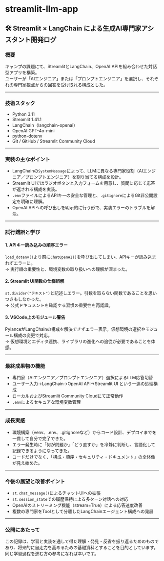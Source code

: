 # streamlit-llm-app
## 🛠️ Streamlit × LangChain による生成AI専門家アシスタント開発ログ

### 概要  
キャンプの課題にて、StreamlitとLangChain、OpenAI APIを組み合わせた対話型アプリを構築。  
ユーザーが「AIエンジニア」または「プロンプトエンジニア」を選択し、それぞれの専門家視点からの回答を受け取れる構成とした。

---

### 技術スタック  
- Python 3.11  
- Streamlit 1.41.1  
- LangChain（langchain-openai）  
- OpenAI GPT-4o-mini  
- python-dotenv  
- Git / GitHub / Streamlit Community Cloud  

---

### 実装の主なポイント

- LangChainの`SystemMessage`によって、LLMに異なる専門家役割（AIエンジニア／プロンプトエンジニア）を割り当てる構成を設計。
- Streamlit UIではラジオボタンと入力フォームを用意し、質問に応じて応答が返される構成を実装。
- `.env`ファイルによるAPIキーの安全な管理と、`.gitignore`によるGit非公開設定を明確に理解。
- OpenAI APIへの呼び出しを明示的に行う形で、実装エラーのトラブルを解決。

---

### 試行錯誤と学び

#### 1. APIキー読み込みの順序エラー  
`load_dotenv()`より前に`ChatOpenAI()`を呼び出してしまい、APIキーが読み込まれずエラーに。  
→ 実行順の重要性と、環境変数の取り扱いへの理解が深まった。

#### 2. Streamlit UI関数の仕様誤解  
`st.divider("テキスト")`と記述しエラー。引数を取らない関数であることを思いつきもしなかった。  
→ 公式ドキュメントを確認する習慣の重要性を再認識。

#### 3. VSCode上のモジュール警告  
PylanceがLangChainの構成を解決できずエラー表示。仮想環境の選択やモジュール構成の変更で対応。  
→ 仮想環境とエディタ連携、ライブラリの進化への追従が必要であることを体感。

---

### 最終成果物の機能

- 専門家（AIエンジニア／プロンプトエンジニア）選択によるLLM応答切替
- ユーザー入力→LangChain→OpenAI API→Streamlit UI という一連の処理構成
- ローカルおよびStreamlit Community Cloudにて正常動作
- `.env`によるセキュアな環境変数管理

---

### 成長実感

- 環境構築（venv、.env、.gitignoreなど）からコード設計、デプロイまでを一貫して自分で完了できた。
- エラー発生時に「何が問題か」「どう直すか」を冷静に判断し、言語化して記録できるようになってきた。
- コードだけでなく、「構成・順序・セキュリティ・ドキュメント」の全体像が見え始めた。

---

### 今後の展望と改善ポイント

- `st.chat_message()`によるチャットUIへの拡張
- `st.session_state`での履歴保持による多ターン対話への対応
- OpenAIのストリーミング機能（stream=True）による応答速度改善
- 複数の専門家をToolとして分離したLangChainエージェント構成への発展

---

### 公開にあたって  
この記録は、学習と実装を通して得た理解・発見・反省を振り返るためのものであり、将来的に自走力を高めるための基礎資料とすることを目的としています。  
同じ学習過程を進む方の参考になれば幸いです。
